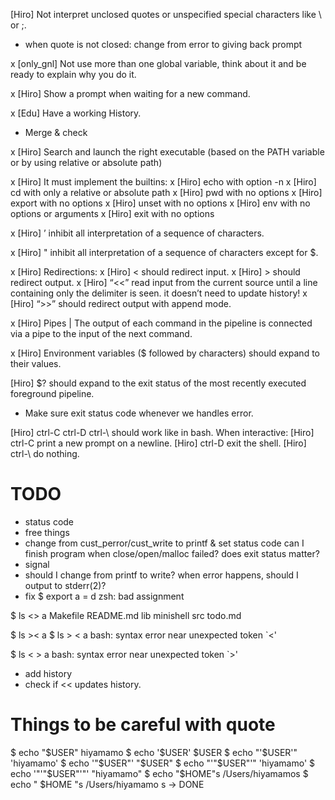 [Hiro] Not interpret unclosed quotes or unspecified special characters like \ or ;.
- when quote is not closed: change from error to giving back prompt

x [only_gnl] Not use more than one global variable, think about it and be ready to explain why you do it.

x [Hiro] Show a prompt when waiting for a new command.

x [Edu] Have a working History.
- Merge & check

x [Hiro] Search and launch the right executable (based on the PATH variable or by using relative or absolute path)

x [Hiro] It must implement the builtins:
    x [Hiro] echo with option -n
    x [Hiro] cd with only a relative or absolute path
    x [Hiro] pwd with no options
    x [Hiro] export with no options
    x [Hiro] unset with no options
    x [Hiro] env with no options or arguments
    x [Hiro] exit with no options

x [Hiro] ’ inhibit all interpretation of a sequence of characters.

x [Hiro] " inhibit all interpretation of a sequence of characters except for $.

x [Hiro] Redirections:
    x [Hiro] < should redirect input.
    x [Hiro] > should redirect output.
    x [Hiro] “<<” read input from the current source until a line containing only the delimiter is seen. it doesn’t need to update history!
    x [Hiro] “>>” should redirect output with append mode.

x [Hiro] Pipes | The output of each command in the pipeline is connected via a pipe to the input of the next command.

x [Hiro] Environment variables ($ followed by characters) should expand to their values.

[Hiro] $? should expand to the exit status of the most recently executed foreground pipeline.
- Make sure exit status code whenever we handles error.

[Hiro] ctrl-C ctrl-D ctrl-\ should work like in bash.
    When interactive:
      [Hiro] ctrl-C print a new prompt on a newline.
      [Hiro] ctrl-D exit the shell.
      [Hiro] ctrl-\ do nothing.

# TODO
- status code
- free things
- change from cust_perror/cust_write to printf & set status code
can I finish program when close/open/malloc failed? does exit status matter?
- signal
- should I change from printf to write? when error happens, should I output to stderr(2)?
- fix
$ export a = d
zsh: bad assignment

$ ls <> a
Makefile        README.md              lib             minishell       src             todo.md

$ ls >< a
$ ls > < a
bash: syntax error near unexpected token `<'

$ ls < > a
bash: syntax error near unexpected token `>'

- add history
- check if << updates history.

# Things to be careful with quote
$ echo "$USER"
hiyamamo
$ echo '$USER'
$USER
$ echo "'$USER'"
'hiyamamo'
$ echo '"$USER"'
"$USER"
$ echo "'"$USER"'"
'hiyamamo'
$ echo '"'"$USER"'"'
"hiyamamo"
$ echo "$HOME"s
/Users/hiyamamos
$ echo "   $HOME "s 
   /Users/hiyamamo s
-> DONE